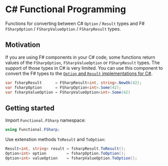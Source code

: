 # C# Functional Programming
Functions for converting between C# ```Option``` / ```Result``` types and F# ```FSharpOption``` / ```FSharpValueOption``` / ```FSharpResult``` types.
## Motivation
If you are using F# components in your C# code, some functions return values of the ```FSharpOption```, ```FSharpValueOption``` or ```FSharpResult``` types. The support of those types in C# is very limited. You can use this component to convert the F# types to the [```Option``` and ```Result``` implementations for C#](https://github.com/glokhov/functional).
```csharp
var fsharpResult      = FSharpResult<int, string>.NewOk(42);
var fsharpOption      = FSharpOption<int>.Some(42);
var fsharpValueOption = FSharpValueOption<int>.Some(42)
```
## Getting started
Import ```Functional.FSharp``` namespace:
```csharp
using Functional.FSharp;
```
Use extenstion methods ```ToResult``` and ```ToOption```:
```csharp
Result<int, string> result = fsharpResult.ToResult();
Option<int> option         = fsharpOption.ToOption();
Option<int> valueOption    = fsharpValueOption.ToOption();
```